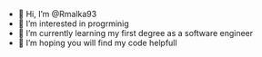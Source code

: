 - 👋 Hi, I’m @Rmalka93
- 👀 I’m interested in progrminig
- 🌱 I’m currently learning my first degree as a software engineer
- 💞️ I’m hoping you will find my code helpfull


<!---
Rmalka93/Rmalka93 is a ✨ special ✨ repository because its `README.md` (this file) appears on your GitHub profile.
You can click the Preview link to take a look at your changes.
--->
